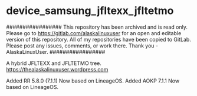 # device_samsung_jfltexx_jfltetmo

#################
This repository has been archived and is read only. Please go to https://gitlab.com/alaskalinuxuser for an open and editable version of this repository. All of my repositories have been copied to GitLab. Please post any issues, comments, or work there. Thank you - AlaskaLinuxUser.
#################

A hybrid JFLTEXX and JFLTETMO tree. https://thealaskalinuxuser.wordpress.com

Added RR 5.8.0 (7.1.1) Now based on LineageOS.
Added AOKP 7.1.1 Now based on LineageOS.

